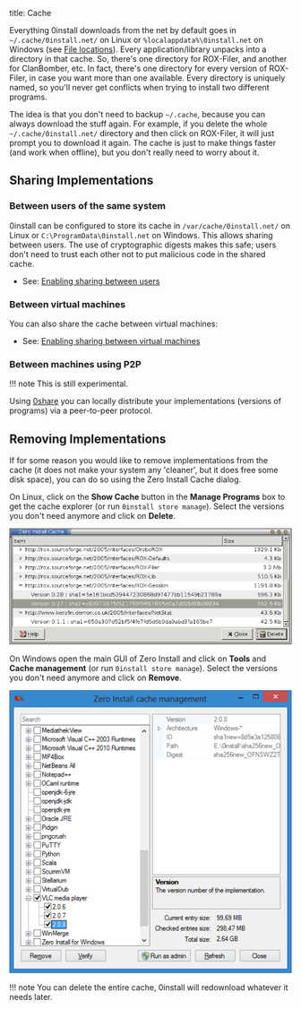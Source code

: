title: Cache

Everything 0install downloads from the net by default goes in `~/.cache/0install.net/` on Linux or `%localappdata%\0install.net` on Windows (see [File locations](file-locations.md)). Every application/library unpacks into a directory in that cache. So, there's one directory for ROX-Filer, and another for ClanBomber, etc. In fact, there's one directory for every version of ROX-Filer, in case you want more than one available. Every directory is uniquely named, so you'll never get conflicts when trying to install two different programs.

The idea is that you don't need to backup `~/.cache`, because you can always download the stuff again. For example, if you delete the whole `~/.cache/0install.net/` directory and then click on ROX-Filer, it will just prompt you to download it again. The cache is just to make things faster (and work when offline), but you don't really need to worry about it.

## Sharing Implementations

### Between users of the same system

0install can be configured to store its cache in `/var/cache/0install.net/` on Linux or `C:\ProgramData\0install.net` on Windows. This allows sharing between users. The use of cryptographic digests makes this safe; users don't need to trust each other not to put malicious code in the shared cache.

*   See: [Enabling sharing between users](sharing.md)

### Between virtual machines

You can also share the cache between virtual machines:

*   See: [Enabling sharing between virtual machines](virtual-machines.md)

### Between machines using P2P

!!! note
    This is still experimental.

Using [0share](../tools/0share.md) you can locally distribute your implementations (versions of programs) via a peer-to-peer protocol.

## Removing Implementations

If for some reason you would like to remove implementations from the cache (it does not make your system any 'cleaner', but it does free some disk space), you can do so using the Zero Install Cache dialog.

On Linux, click on the **Show Cache** button in the **Manage Programs** box to get the cache explorer (or run `0install store manage`). Select the versions you don't need anymore and click on **Delete**.

![Uninstalling programs](../img/screens/injector-cache.png)

On Windows open the main GUI of Zero Install and click on **Tools** and **Cache management** (or run `0install store manage`). Select the versions you don't need anymore and click on **Remove**.

![Zero Install for Windows - Cache management](../img/screens/0install-win/cache-management.png)

!!! note
    You can delete the entire cache, 0install will redownload whatever it needs later.
